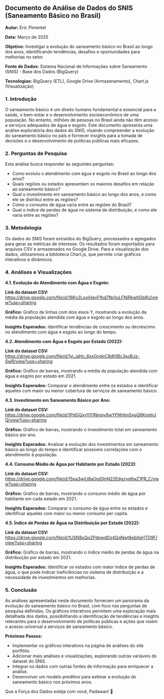 ## Documento de Análise de Dados do SNIS (Saneamento Básico no Brasil)

**Autor:** Eric Pimentel 

**Data:** Março de 2025

**Objetivo:** Investigar a evolução do saneamento básico no Brasil ao longo dos anos, identificando tendências, desafios e oportunidades para melhorias no setor.

**Fonte de Dados:** Sistema Nacional de Informações sobre Saneamento (SNIS) - Base dos Dados (BigQuery)

**Tecnologias:** BigQuery (ETL), Google Drive (Armazenamento), Chart.js (Visualização)


### 1. Introdução

O saneamento básico é um direito humano fundamental e essencial para a saúde, o bem-estar e o desenvolvimento socioeconômico de uma população.  No entanto, milhões de pessoas no Brasil ainda não têm acesso a serviços adequados de água e esgoto.  Este documento apresenta uma análise exploratória dos dados do SNIS, visando compreender a evolução do saneamento básico no país e fornecer insights para a tomada de decisões e o desenvolvimento de políticas públicas mais eficazes.

### 2. Perguntas de Pesquisa

Esta análise busca responder às seguintes perguntas:

*   Como evoluiu o atendimento com água e esgoto no Brasil ao longo dos anos?
*   Quais regiões ou estados apresentam os maiores desafios em relação ao saneamento básico?
*   Qual o investimento em saneamento básico ao longo dos anos, e como ele se distribui entre as regiões?
*   Como o consumo de água varia entre as regiões do Brasil?
*   Qual o índice de perdas de água no sistema de distribuição, e como ele varia entre as regiões?

### 3. Metodologia

Os dados do SNIS foram extraídos do BigQuery, processados e agregados para gerar as métricas de interesse.  Os resultados foram exportados para arquivos CSV e armazenados no Google Drive.  Para a visualização dos dados, utilizaremos a biblioteca Chart.js, que permite criar gráficos interativos e dinâmicos.

### 4. Análises e Visualizações

**4.1. Evolução do Atendimento com Água e Esgoto:**

**Link do dataset CSV:** https://drive.google.com/file/d/16Kv2LsoiHqvFfbd7No1uLFNiRkwhDb9U/view?usp=sharing

**Gráfico:**  Gráfico de linhas com dois eixos Y, mostrando a evolução da média da população atendida com água e esgoto ao longo dos anos.


**Insights Esperados:**  Identificar tendências de crescimento ou decréscimo no atendimento com água e esgoto ao longo do tempo.


**4.2. Atendimento com Água e Esgoto por Estado (2022):**

**Link do dataset CSV:** https://drive.google.com/file/d/1yj_iaHc_6xxGndoC8dh1Bc3soBJz-SwR/view?usp=sharing

**Gráfico:** Gráfico de barras, mostrando a média da população atendida com água e esgoto por estado em 2021.


**Insights Esperados:**  Comparar o atendimento entre os estados e identificar aqueles com maior ou menor cobertura de serviços de saneamento básico.


**4.3. Investimento em Saneamento Básico por Ano:**

**Link do dataset CSV:** https://drive.google.com/file/d/1PdGQxyY01Nmpy8wYFNHImSxgQ8KsmhJQ/view?usp=sharing

**Gráfico:** Gráfico de barras, mostrando o investimento total em saneamento básico por ano.


**Insights Esperados:** Analisar a evolução dos investimentos em saneamento básico ao longo do tempo e identificar possíveis correlações com o atendimento à população.


**4.4. Consumo Médio de Água por Habitante por Estado (2022):**

**Link do dataset CSV:** https://drive.google.com/file/d/15pa3wjU8aOpiDInN22Edgzyq6wZ1PR_C/view?usp=sharing

**Gráfico:** Gráfico de barras, mostrando o consumo médio de água por habitante em cada estado em 2021.


**Insights Esperados:** Comparar o consumo de água entre os estados e identificar aqueles com maior ou menor consumo per capita.


**4.5. Índice de Perdas de Água na Distribuição por Estado (2022):**

**Link do dataset CSV:** https://drive.google.com/file/d/1USN8xQo2PdpwdDz4QqNwt8ebIIqHTD9F/view?usp=sharing

**Gráfico:** Gráfico de barras, mostrando o índice médio de perdas de água na distribuição por estado em 2021.


**Insights Esperados:** Identificar os estados com maior índice de perdas de água, o que pode indicar ineficiências no sistema de distribuição e a necessidade de investimentos em melhorias.


### 5. Conclusão

As análises apresentadas neste documento fornecem um panorama da evolução do saneamento básico no Brasil, com foco nas perguntas de pesquisa definidas.  Os gráficos interativos permitem uma exploração mais detalhada dos dados, possibilitando a identificação de tendências e insights relevantes para o desenvolvimento de políticas públicas e ações que visem o acesso universal a serviços de saneamento básico.

**Próximos Passos:**

*   Implementar os gráficos interativos na página de análises do site portfólio.
*   Adicionar mais análises e visualizações, explorando outras variáveis do dataset do SNIS.
*   Integrar os dados com outras fontes de informação para enriquecer a análise.
*   Desenvolver um modelo preditivo para estimar a evolução do saneamento básico nos próximos anos.


Que a Força dos Dados esteja com você, Padawan! 🚀

